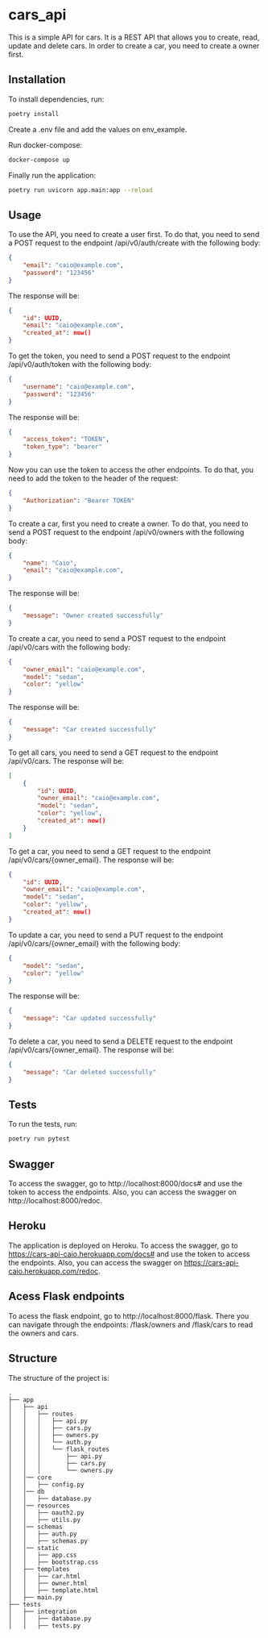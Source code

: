 # cars_api

This is a simple API for cars. It is a REST API that allows you to create, read, update and delete cars.
In order to create a car, you need to create a owner first.

## Installation
To install dependencies, run:
```bash
poetry install
```
Create a .env file and add the values on env_example.

Run docker-compose:
```bash
docker-compose up
```
Finally run the application:
```bash
poetry run uvicorn app.main:app --reload
```

## Usage
To use the API, you need to create a user first. To do that, you need to send a POST request to the endpoint /api/v0/auth/create with the following body:
```json
{
    "email": "caio@example.com",
    "password": "123456"
}
```
The response will be:
```json
{
    "id": UUID,
    "email": "caio@example.com",
    "created_at": now()
}
```
To get the token, you need to send a POST request to the endpoint /api/v0/auth/token with the following body:
```json
{
    "username": "caio@example.com",
    "password": "123456"
}
```
The response will be:
```json
{
    "access_token": "TOKEN",
    "token_type": "bearer"
}
```
Now you can use the token to access the other endpoints. To do that, you need to add the token to the header of the request:
```json
{
    "Authorization": "Bearer TOKEN"
}
```
To create a car, first you need to create a owner. To do that, you need to send a POST request to the endpoint /api/v0/owners with the following body:
```json
{
    "name": "Caio",
    "email": "caio@example.com",
}
```
The response will be:
```json
{
    "message": "Owner created successfully"
}
```
To create a car, you need to send a POST request to the endpoint /api/v0/cars with the following body:
```json
{
    "owner_email": "caio@example.com",
    "model": "sedan",
    "color": "yellow"
}
```

The response will be:
```json
{
    "message": "Car created successfully"
}
```
To get all cars, you need to send a GET request to the endpoint /api/v0/cars. The response will be:
```json
[
    {
        "id": UUID,
        "owner_email": "caio@example.com",
        "model": "sedan",
        "color": "yellow",
        "created_at": now()
    }
]
```
To get a car, you need to send a GET request to the endpoint /api/v0/cars/{owner_email}. The response will be:
```json
{
    "id": UUID,
    "owner_email": "caio@example.com",
    "model": "sedan",
    "color": "yellow",
    "created_at": now()
}
```
To update a car, you need to send a PUT request to the endpoint /api/v0/cars/{owner_email} with the following body:
```json
{
    "model": "sedan",
    "color": "yellow"
}
```
The response will be:
```json
{
    "message": "Car updated successfully"
}
```
To delete a car, you need to send a DELETE request to the endpoint /api/v0/cars/{owner_email}. The response will be:
```json
{
    "message": "Car deleted successfully"
}
```

## Tests
To run the tests, run:
```bash
poetry run pytest
```

## Swagger
To access the swagger, go to http://localhost:8000/docs# and use the token to access the endpoints. Also, you can access the swagger on http://localhost:8000/redoc.
## Heroku
The application is deployed on Heroku. To access the swagger, go to https://cars-api-caio.herokuapp.com/docs# and use the token to access the endpoints. Also, you can access the swagger on https://cars-api-caio.herokuapp.com/redoc.


## Acess Flask endpoints
To acess the flask endpoint, go to http://localhost:8000/flask.
There you can navigate through the endpoints: /flask/owners and /flask/cars to read the owners and cars.

## Structure
The structure of the project is:
```
.
├── app
│   ├── api
│   │   ├── routes
│   │   │   ├── api.py
│   │   │   ├── cars.py
│   │   │   ├── owners.py
│   │   │   └── auth.py
│   │   │   └── flask_routes
│   │   │       ├── api.py
│   │   │       ├── cars.py
│   │   │       └── owners.py
│   │── core
│   │   ├── config.py
│   │── db
│   │   ├── database.py
│   │── resources
│   │   ├── oauth2.py
│   │   ├── utils.py
│   │── schemas
│   │   ├── auth.py
│   │   ├── schemas.py
│   │── static
│   │   ├── app.css
│   │   ├── bootstrap.css
│   ├── templates
│   │   ├── car.html
│   │   ├── owner.html
│   │   ├── template.html
│   ├── main.py
├── tests
│   ├── integration
│   │   ├── database.py
│   │   ├── tests.py
